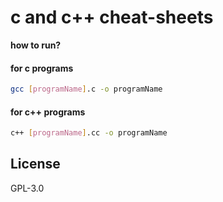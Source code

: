 # c and c++ cheat-sheets

**how to run?**

#### for c programs

```sh
gcc [programName].c -o programName
```

#### for c++ programs
```sh
c++ [programName].cc -o programName
```



## License

GPL-3.0
